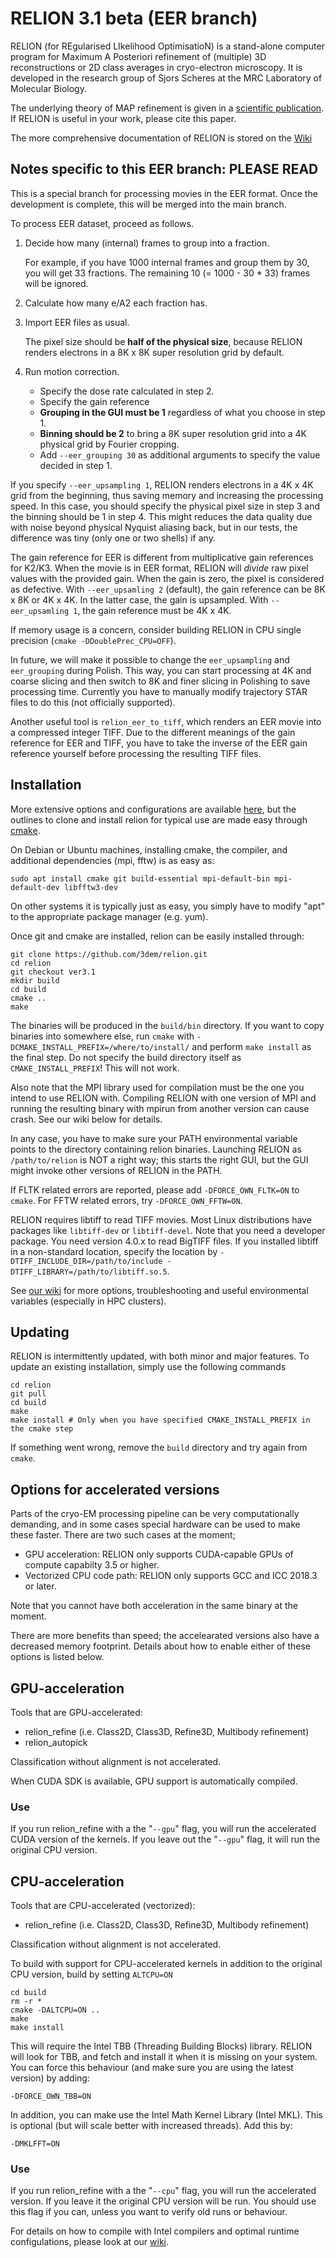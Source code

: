 RELION 3.1 beta (EER branch)
=============================

RELION (for REgularised LIkelihood OptimisatioN) is a stand-alone computer
program for Maximum A Posteriori refinement of (multiple) 3D reconstructions
or 2D class averages in cryo-electron microscopy. It is developed in the
research group of Sjors Scheres at the MRC Laboratory of Molecular Biology.

The underlying theory of MAP refinement is given in a [scientific publication](https://www.ncbi.nlm.nih.gov/pubmed/22100448).
If RELION is useful in your work, please cite this paper.

The more comprehensive documentation of RELION is stored on the [Wiki](http://www2.mrc-lmb.cam.ac.uk/relion)

## Notes specific to this EER branch: PLEASE READ

This is a special branch for processing movies in the EER format.
Once the development is complete, this will be merged into the main branch.

To process EER dataset, proceed as follows.

1. Decide how many (internal) frames to group into a fraction.

   For example, if you have 1000 internal frames and group them by 30,
   you will get 33 fractions. The remaining 10 (= 1000 - 30 * 33) frames will be ignored.
2. Calculate how many e/A2 each fraction has.
3. Import EER files as usual.

   The pixel size should be **half of the physical size**, because RELION renders
   electrons in a 8K x 8K super resolution grid by default.
4. Run motion correction.
   - Specify the dose rate calculated in step 2.
   - Specify the gain reference
   - **Grouping in the GUI must be 1** regardless of what you choose in step 1.
   - **Binning should be 2** to bring a 8K super resolution grid into a 4K physical grid by Fourier cropping.
   - Add `--eer_grouping 30` as additional arguments to specify the value decided in step 1.

If you specify `--eer_upsampling 1`, RELION renders electrons in a 4K x 4K grid from the beginning,
thus saving memory and increasing the processing speed. In this case, you should specify the physical
pixel size in step 3 and the binning should be 1 in step 4. This might reduces the data quality due with
noise beyond physical Nyquist aliasing back, but in our tests, the difference was tiny (only one
or two shells) if any.

The gain reference for EER is different from multiplicative gain references for K2/K3. When the
movie is in EER format, RELION will *divide* raw pixel values with the provided gain. When the gain
is zero, the pixel is considered as defective. With `--eer_upsamling 2` (default), the gain reference
can be 8K x 8K or 4K x 4K. In the latter case, the gain is upsampled. With `--eer_upsamling 1`, the
gain reference must be 4K x 4K.

If memory usage is a concern, consider building RELION in CPU single precision (`cmake -DDoublePrec_CPU=OFF`).

In future, we will make it possible to change the `eer_upsampling` and `eer_grouping` during Polish.
This way, you can start processing at 4K and coarse slicing and then switch to 8K and finer slicing
in Polishing to save processing time. Currently you have to manually modify trajectory STAR files to
do this (not officially supported).

Another useful tool is `relion_eer_to_tiff`, which renders an EER movie into a compressed integer TIFF.
Due to the different meanings of the gain reference for EER and TIFF, you have to take the inverse
of the EER gain reference yourself before processing the resulting TIFF files.

## Installation

More extensive options and configurations are available [here](http://www2.mrc-lmb.cam.ac.uk/relion/index.php/Download_%26_install),
but the outlines to clone and install relion for typical use are made easy through [cmake](https://en.wikipedia.org/wiki/CMake).

On Debian or Ubuntu machines, installing cmake, the compiler, and additional dependencies (mpi, fftw) is as easy as:

```
sudo apt install cmake git build-essential mpi-default-bin mpi-default-dev libfftw3-dev
```

On other systems it is typically just as easy, you simply have to modify "apt" to
the appropriate package manager (e.g. yum).

Once git and cmake are installed, relion can be easily installed through:

```
git clone https://github.com/3dem/relion.git
cd relion
git checkout ver3.1
mkdir build
cd build
cmake ..
make
```

The binaries will be produced in the `build/bin` directory. If you want to copy binaries
into somewhere else, run `cmake` with `-DCMAKE_INSTALL_PREFIX=/where/to/install/` and
perform `make install` as the final step. Do not specify the build directory itself
as `CMAKE_INSTALL_PREFIX`! This will not work.

Also note that the MPI library used for compilation must be the one you intend to use RELION with.
Compiling RELION with one version of MPI and running the resulting binary with mpirun from another
version can cause crash. See our wiki below for details.

In any case, you have to make sure your PATH environmental variable points to the directory
containing relion binaries. Launching RELION as `/path/to/relion` is NOT a right way; this
starts the right GUI, but the GUI might invoke other versions of RELION in the PATH.

If FLTK related errors are reported, please add `-DFORCE_OWN_FLTK=ON` to
`cmake`. For FFTW related errors, try `-DFORCE_OWN_FFTW=ON`.

RELION requires libtiff to read TIFF movies. Most Linux distributions have packages like
`libtiff-dev` or `libtiff-devel`. Note that you need a developer package. You need version 4.0.x
to read BigTIFF files. If you installed libtiff in a non-standard location, specify the location by
`-DTIFF_INCLUDE_DIR=/path/to/include -DTIFF_LIBRARY=/path/to/libtiff.so.5`.

See [our wiki](http://www2.mrc-lmb.cam.ac.uk/relion/index.php/Download_%26_install) for more
options, troubleshooting and useful environmental variables (especially in HPC clusters).

## Updating

RELION is intermittently updated, with both minor and major features.
To update an existing installation, simply use the following commands

```
cd relion
git pull
cd build
make
make install # Only when you have specified CMAKE_INSTALL_PREFIX in the cmake step
```

If something went wrong, remove the `build` directory and try again from `cmake`.

## Options for accelerated versions

Parts of the cryo-EM processing pipeline can be very computationally demanding, and in some cases special
hardware can be used to make these faster. There are two such cases at the moment;

* GPU acceleration: RELION only supports CUDA-capable GPUs of compute capabilty 3.5 or higher.
* Vectorized CPU code path: RELION only supports GCC and ICC 2018.3 or later.

Note that you cannot have both acceleration in the same binary at the moment.

There are more benefits than speed; the accelearated versions also have a decreased memory footprint.
Details about how to enable either of these options is listed below.

## GPU-acceleration

Tools that are GPU-accelerated:
* relion\_refine (i.e. Class2D, Class3D, Refine3D, Multibody refinement)
* relion\_autopick

Classification without alignment is not accelerated.

When CUDA SDK is available, GPU support is automatically compiled.

### Use

If you run relion\_refine with a the "`--gpu`" flag, you will run the accelerated CUDA version of the kernels.
If you leave out the "`--gpu`" flag, it will run the original CPU version.

## CPU-acceleration

Tools that are CPU-accelerated (vectorized):
* relion\_refine (i.e. Class2D, Class3D, Refine3D, Multibody refinement)

Classification without alignment is not accelerated.

To build with support for CPU-accelerated kernels in addition to the original CPU version, build by setting `ALTCPU=ON`

```
cd build
rm -r *
cmake -DALTCPU=ON ..
make
make install
```

This will require the Intel TBB (Threading Building Blocks) library. RELION will look for TBB,
and fetch and install it when it is missing on your system. You can force this behaviour (and make sure
you are using the latest version) by adding:

```
-DFORCE_OWN_TBB=ON
```

In addition, you can make use the Intel Math Kernel Library (Intel MKL).
This is optional (but will scale better with increased threads). Add this by:
```
-DMKLFFT=ON
```

### Use

If you run relion\_refine with a the "`--cpu`" flag, you will run the accelerated version.
If you leave it the original CPU version will be run. You should use this flag if you can, unless you want to verify old runs or behaviour.

For details on how to compile with Intel compilers and optimal runtime configulations,
please look at our [wiki](https://www3.mrc-lmb.cam.ac.uk/relion/index.php/Benchmarks_%26_computer_hardware#Accelerated_RELION.2C_using_GPUs_or_CPU-vectorization).
